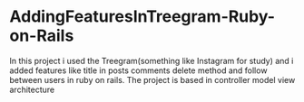 # AddingFeaturesInTreegram-Ruby-on-Rails
In this project i used the Treegram(something like Instagram for study)  and i added features like title in posts comments delete method and follow between users in ruby on rails. The project is based in controller model view architecture

